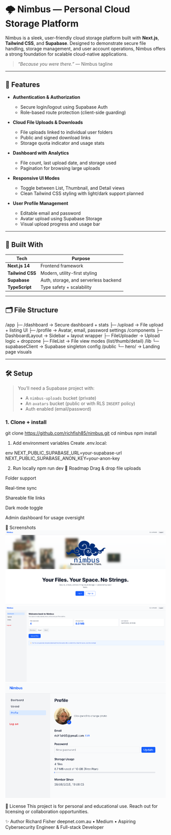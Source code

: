 # 🌩️ Nimbus — Personal Cloud Storage Platform

Nimbus is a sleek, user-friendly cloud storage platform built with **Next.js**, **Tailwind CSS**, and **Supabase**. Designed to demonstrate secure file handling, storage management, and user account operations, Nimbus offers a strong foundation for scalable cloud-native applications.

> _“Because you were there.”_ — Nimbus tagline

---

## 🚀 Features

- **Authentication & Authorization**  
  - Secure login/logout using Supabase Auth
  - Role-based route protection (client-side guarding)

- **Cloud File Uploads & Downloads**  
  - File uploads linked to individual user folders
  - Public and signed download links
  - Storage quota indicator and usage stats

- **Dashboard with Analytics**  
  - File count, last upload date, and storage used
  - Pagination for browsing large uploads

- **Responsive UI Modes**  
  - Toggle between List, Thumbnail, and Detail views
  - Clean Tailwind CSS styling with light/dark support planned

- **User Profile Management**  
  - Editable email and password
  - Avatar upload using Supabase Storage
  - Visual upload progress and usage bar

---

## 🧰 Built With

| Tech             | Purpose                                |
|------------------|----------------------------------------|
| **Next.js 14**   | Frontend framework                     |
| **Tailwind CSS** | Modern, utility-first styling          |
| **Supabase**     | Auth, storage, and serverless backend  |
| **TypeScript**   | Type safety + scalability              |

---

## 🗂️ File Structure

/app
├─ /dashboard → Secure dashboard + stats
├─ /upload → File upload + listing UI
├─ /profile → Avatar, email, password settings
/components
├─ DashboardLayout → Sidebar + layout wrapper
├─ FileUploader → Upload logic + dropzone
├─ FileList → File view modes (list/thumb/detail)
/lib
└─ supabaseClient → Supabase singleton config
/public
└─ hero/ → Landing page visuals


---

## 🛠 Setup

> You’ll need a Supabase project with:
> - A `nimbus-uploads` bucket (private)
> - An `avatars` bucket (public or with RLS `INSERT` policy)
> - Auth enabled (email/password)

### 1. Clone + install

git clone https://github.com/richfish85/nimbus.git
cd nimbus
npm install

1. Add environment variables
Create .env.local:

env
NEXT_PUBLIC_SUPABASE_URL=your-supabase-url
NEXT_PUBLIC_SUPABASE_ANON_KEY=your-anon-key

2. Run locally
npm run dev
🧪 Roadmap
 Drag & drop file uploads

 Folder support

 Real-time sync

 Shareable file links

 Dark mode toggle

 Admin dashboard for usage oversight

📸 Screenshots
![main Nimbus page](image.png)
![dashboard](image-1.png)
![profile page](image-2.png)


📄 License
This project is for personal and educational use. Reach out for licensing or collaboration opportunities.

✨ Author
Richard Fisher
deepnet.com.au • Medium • Aspiring Cybersecurity Engineer & Full-stack Developer